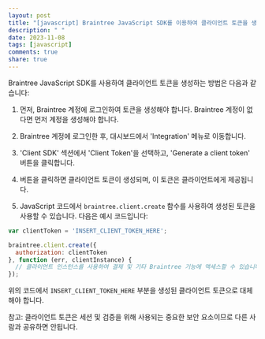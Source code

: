 ```yaml
---
layout: post
title: "[javascript] Braintree JavaScript SDK를 이용하여 클라이언트 토큰을 생성하는 방법은 무엇인가요?"
description: " "
date: 2023-11-08
tags: [javascript]
comments: true
share: true
---
```

Braintree JavaScript SDK를 사용하여 클라이언트 토큰을 생성하는 방법은 다음과 같습니다:

1. 먼저, Braintree 계정에 로그인하여 토큰을 생성해야 합니다. Braintree 계정이 없다면 먼저 계정을 생성해야 합니다.

2. Braintree 계정에 로그인한 후, 대시보드에서 'Integration' 메뉴로 이동합니다.

3. 'Client SDK' 섹션에서 'Client Token'을 선택하고, 'Generate a client token' 버튼을 클릭합니다.

4. 버튼을 클릭하면 클라이언트 토큰이 생성되며, 이 토큰은 클라이언트에게 제공됩니다.

5. JavaScript 코드에서 `braintree.client.create` 함수를 사용하여 생성된 토큰을 사용할 수 있습니다. 다음은 예시 코드입니다:

```javascript
var clientToken = 'INSERT_CLIENT_TOKEN_HERE';

braintree.client.create({
  authorization: clientToken
}, function (err, clientInstance) {
  // 클라이언트 인스턴스를 사용하여 결제 및 기타 Braintree 기능에 액세스할 수 있습니다.
});
```

위의 코드에서 `INSERT_CLIENT_TOKEN_HERE` 부분을 생성된 클라이언트 토큰으로 대체해야 합니다.

참고: 클라이언트 토큰은 세션 및 검증을 위해 사용되는 중요한 보안 요소이므로 다른 사람과 공유하면 안됩니다.